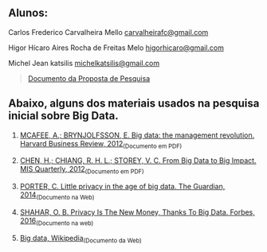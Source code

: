 ## Alunos:
 Carlos Frederico Carvalheira Mello <carvalheirafc@gmail.com>
 
 Higor Hícaro Aires Rocha de Freitas Melo <higorhicaro@gmail.com>
 
 Michel Jean katsilis <michelkatsilis@gmail.com>


> [Documento da Proposta de Pesquisa](https://docs.google.com/document/d/1-eenjt3xEVban3LNtvtwyc-XKl3aK__KvSwekbBHDww/edit?usp=sharing)


## Abaixo, alguns dos materiais usados na pesquisa inicial sobre Big Data.




1. [MCAFEE, A.; BRYNJOLFSSON, E. Big data: the management revolution. Harvard Business Review, 2012](http://tarjomefa.com/wp-content/uploads/2017/04/6539-English-TarjomeFa-1.pdf)<sub>(Documento em PDF)</sub>

2. [CHEN, H.; CHIANG, R. H. L.; STOREY, V. C. From Big Data to Big Impact. MIS Quarterly, 2012](http://hmchen.shidler.hawaii.edu/Chen_big_data_MISQ_2012.pdf)<sub>(Documento em PDF)</sub>

3. [PORTER, C. Little privacy in the age of big data. The Guardian, 2014](https://www.theguardian.com/technology/2014/jun/20/little-privacy-in-the-age-of-big-data)<sub>(Documento na Web)</sub>

4. [SHAHAR, O. B. Privacy Is The New Money, Thanks To Big Data. Forbes, 2016](https://www.forbes.com/sites/omribenshahar/2016/04/01/privacy-is-the-new-money-thanks-to-big-data/#67981fc73fa2)<sub>(Documento na web)</sub>

5. [Big data, Wikipedia](https://en.wikipedia.org/wiki/Big_data)<sub>(Documento da Web)</sub>
